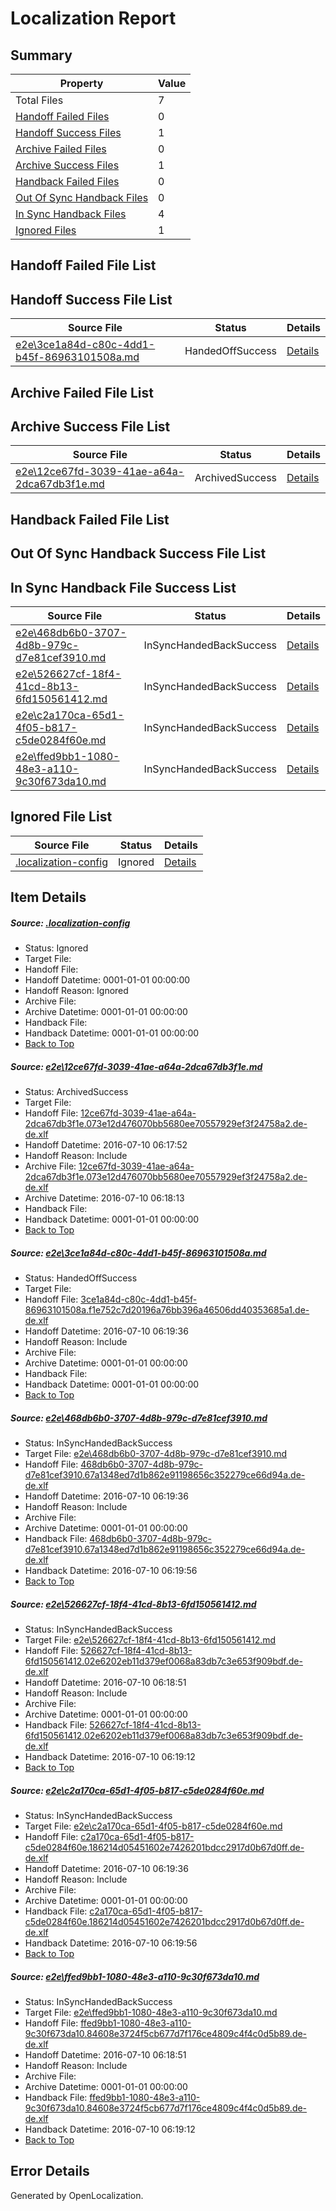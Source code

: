 # <a name='report-top'></a> Localization Report

## Summary
 Property | Value 
 -------- | ----- 
 Total Files | 7
[ Handoff Failed Files ](#handoff-failed-list)| 0
[ Handoff Success Files ](#handoff-success-list)| 1
[ Archive Failed Files ](#archive-failed-list)| 0
[ Archive Success Files ](#archive-success-list)| 1
[ Handback Failed Files ](#handback-failed-list)| 0
[ Out Of Sync Handback Files ](#outofsync-handback-success-list)| 0
[ In Sync Handback Files ](#insync-handback-success-list)| 4
[ Ignored Files ](#ignored-list)| 1

## <a name='handoff-failed-list'></a> Handoff Failed File List

## <a name='handoff-success-list'></a> Handoff Success File List
 Source File | Status | Details 
 ----------- | ------ | ------- 
 [e2e\3ce1a84d-c80c-4dd1-b45f-86963101508a.md](https://github.com/OpenLocalizationTestOrg/oltest/blob/e254aec0936097bc190c6eb67fac34d4243c6d58/e2e/3ce1a84d-c80c-4dd1-b45f-86963101508a.md) | HandedOffSuccess | [Details](#ff5477769f33e413021d00429abdac6094895f592)

## <a name='archive-failed-list'></a> Archive Failed File List

## <a name='archive-success-list'></a> Archive Success File List
 Source File | Status | Details 
 ----------- | ------ | ------- 
 [e2e\12ce67fd-3039-41ae-a64a-2dca67db3f1e.md](https://github.com/OpenLocalizationTestOrg/oltest/blob/0b8342bc152ebd0e0a9eab4340ad55395a82f2e4/e2e/12ce67fd-3039-41ae-a64a-2dca67db3f1e.md) | ArchivedSuccess | [Details](#d8b6eece122ff4e591d7a2391603ebb742772f071)

## <a name='handback-failed-list'></a> Handback Failed File List

## <a name='outofsync-handback-success-list'></a> Out Of Sync Handback Success File List

## <a name='insync-handback-success-list'></a> In Sync Handback File Success List
 Source File | Status | Details 
 ----------- | ------ | ------- 
 [e2e\468db6b0-3707-4d8b-979c-d7e81cef3910.md](https://github.com/OpenLocalizationTestOrg/oltest/blob/c549161824f95511756934c53c25efa36db043ad/e2e/468db6b0-3707-4d8b-979c-d7e81cef3910.md) | InSyncHandedBackSuccess | [Details](#fa664693a3851cb020c074a3f5de9092e31836e13)
 [e2e\526627cf-18f4-41cd-8b13-6fd150561412.md](https://github.com/OpenLocalizationTestOrg/oltest/blob/8aedcd073ce2a815921495021ce8675d00a4bae2/e2e/526627cf-18f4-41cd-8b13-6fd150561412.md) | InSyncHandedBackSuccess | [Details](#6fc6c9b367107abb632d8da7726934e888d4d2cc4)
 [e2e\c2a170ca-65d1-4f05-b817-c5de0284f60e.md](https://github.com/OpenLocalizationTestOrg/oltest/blob/c549161824f95511756934c53c25efa36db043ad/e2e/c2a170ca-65d1-4f05-b817-c5de0284f60e.md) | InSyncHandedBackSuccess | [Details](#e0837e7def12610ba25ce99000e0fd6d263278e05)
 [e2e\ffed9bb1-1080-48e3-a110-9c30f673da10.md](https://github.com/OpenLocalizationTestOrg/oltest/blob/8aedcd073ce2a815921495021ce8675d00a4bae2/e2e/ffed9bb1-1080-48e3-a110-9c30f673da10.md) | InSyncHandedBackSuccess | [Details](#7b9e807d92a41f1cc2252b2c706a09f69dd029a56)

## <a name='ignored-list'></a> Ignored File List
 Source File | Status | Details 
 ----------- | ------ | ------- 
 [.localization-config](https://github.com/OpenLocalizationTestOrg/oltest/blob/c549161824f95511756934c53c25efa36db043ad/.localization-config) | Ignored | [Details](#3d4f252ac210baf56311d7e97dcc2db10974dbd20)

## Item Details
##### <a name='3d4f252ac210baf56311d7e97dcc2db10974dbd20'></a> Source: [.localization-config](https://github.com/OpenLocalizationTestOrg/oltest/blob/c549161824f95511756934c53c25efa36db043ad/.localization-config)
* Status: Ignored
* Target File: 
* Handoff File: 
* Handoff Datetime: 0001-01-01 00:00:00
* Handoff Reason: Ignored
* Archive File: 
* Archive Datetime: 0001-01-01 00:00:00
* Handback File: 
* Handback Datetime: 0001-01-01 00:00:00
* [Back to Top](#report-top)

##### <a name='d8b6eece122ff4e591d7a2391603ebb742772f071'></a> Source: [e2e\12ce67fd-3039-41ae-a64a-2dca67db3f1e.md](https://github.com/OpenLocalizationTestOrg/oltest/blob/0b8342bc152ebd0e0a9eab4340ad55395a82f2e4/e2e/12ce67fd-3039-41ae-a64a-2dca67db3f1e.md)
* Status: ArchivedSuccess
* Target File: 
* Handoff File: [12ce67fd-3039-41ae-a64a-2dca67db3f1e.073e12d476070bb5680ee70557929ef3f24758a2.de-de.xlf](https://github.com/OpenLocalizationTestOrg/olhandoff-e2e/blob/b0b1e51cf975a235d912f18f76f23744448544cb/ol-handoff/OpenLocalizationTestOrg/oltest-dede-fly/ci/ht/12ce67fd-3039-41ae-a64a-2dca67db3f1e.073e12d476070bb5680ee70557929ef3f24758a2.de-de.xlf)
* Handoff Datetime: 2016-07-10 06:17:52
* Handoff Reason: Include
* Archive File: [12ce67fd-3039-41ae-a64a-2dca67db3f1e.073e12d476070bb5680ee70557929ef3f24758a2.de-de.xlf](https://github.com/OpenLocalizationTestOrg/olhandoff-e2e/blob/040749d4fcfb23c381fd033447ee777a682be43b/ol-archive/OpenLocalizationTestOrg/oltest-dede-fly/ci/ht/12ce67fd-3039-41ae-a64a-2dca67db3f1e.073e12d476070bb5680ee70557929ef3f24758a2.de-de.xlf)
* Archive Datetime: 2016-07-10 06:18:13
* Handback File: 
* Handback Datetime: 0001-01-01 00:00:00
* [Back to Top](#report-top)

##### <a name='ff5477769f33e413021d00429abdac6094895f592'></a> Source: [e2e\3ce1a84d-c80c-4dd1-b45f-86963101508a.md](https://github.com/OpenLocalizationTestOrg/oltest/blob/e254aec0936097bc190c6eb67fac34d4243c6d58/e2e/3ce1a84d-c80c-4dd1-b45f-86963101508a.md)
* Status: HandedOffSuccess
* Target File: 
* Handoff File: [3ce1a84d-c80c-4dd1-b45f-86963101508a.f1e752c7d20196a76bb396a46506dd40353685a1.de-de.xlf](https://github.com/OpenLocalizationTestOrg/olhandoff-e2e/blob/7dc8d502918ab45d39327f3ba337e1488a2c8723/ol-handoff/OpenLocalizationTestOrg/oltest-dede-fly/ci/ht/3ce1a84d-c80c-4dd1-b45f-86963101508a.f1e752c7d20196a76bb396a46506dd40353685a1.de-de.xlf)
* Handoff Datetime: 2016-07-10 06:19:36
* Handoff Reason: Include
* Archive File: 
* Archive Datetime: 0001-01-01 00:00:00
* Handback File: 
* Handback Datetime: 0001-01-01 00:00:00
* [Back to Top](#report-top)

##### <a name='fa664693a3851cb020c074a3f5de9092e31836e13'></a> Source: [e2e\468db6b0-3707-4d8b-979c-d7e81cef3910.md](https://github.com/OpenLocalizationTestOrg/oltest/blob/c549161824f95511756934c53c25efa36db043ad/e2e/468db6b0-3707-4d8b-979c-d7e81cef3910.md)
* Status: InSyncHandedBackSuccess
* Target File: [e2e\468db6b0-3707-4d8b-979c-d7e81cef3910.md](https://github.com/OpenLocalizationTestOrg/oltest-dede-fly/blob/945e6b96dd17bcfc5d876b7b651b6e8735b9a220/e2e/468db6b0-3707-4d8b-979c-d7e81cef3910.md)
* Handoff File: [468db6b0-3707-4d8b-979c-d7e81cef3910.67a1348ed7d1b862e91198656c352279ce66d94a.de-de.xlf](https://github.com/OpenLocalizationTestOrg/olhandoff-e2e/blob/7dc8d502918ab45d39327f3ba337e1488a2c8723/ol-handoff/OpenLocalizationTestOrg/oltest-dede-fly/ci/ht/468db6b0-3707-4d8b-979c-d7e81cef3910.67a1348ed7d1b862e91198656c352279ce66d94a.de-de.xlf)
* Handoff Datetime: 2016-07-10 06:19:36
* Handoff Reason: Include
* Archive File: 
* Archive Datetime: 0001-01-01 00:00:00
* Handback File: [468db6b0-3707-4d8b-979c-d7e81cef3910.67a1348ed7d1b862e91198656c352279ce66d94a.de-de.xlf](https://github.com/OpenLocalizationTestOrg/olhandback-e2e/blob/5c86ab06c0702b46db0ed03172d0143b48f2f718/ol-handback/OpenLocalizationTestOrg/oltest-dede-fly/ci/ht/468db6b0-3707-4d8b-979c-d7e81cef3910.67a1348ed7d1b862e91198656c352279ce66d94a.de-de.xlf)
* Handback Datetime: 2016-07-10 06:19:56
* [Back to Top](#report-top)

##### <a name='6fc6c9b367107abb632d8da7726934e888d4d2cc4'></a> Source: [e2e\526627cf-18f4-41cd-8b13-6fd150561412.md](https://github.com/OpenLocalizationTestOrg/oltest/blob/8aedcd073ce2a815921495021ce8675d00a4bae2/e2e/526627cf-18f4-41cd-8b13-6fd150561412.md)
* Status: InSyncHandedBackSuccess
* Target File: [e2e\526627cf-18f4-41cd-8b13-6fd150561412.md](https://github.com/OpenLocalizationTestOrg/oltest-dede-fly/blob/5a6e71ffe091f1437102eefc033ee02eb6bdca36/e2e/526627cf-18f4-41cd-8b13-6fd150561412.md)
* Handoff File: [526627cf-18f4-41cd-8b13-6fd150561412.02e6202eb11d379ef0068a83db7c3e653f909bdf.de-de.xlf](https://github.com/OpenLocalizationTestOrg/olhandoff-e2e/blob/24c162012c718b90d86b071266e155a1b5ad4318/ol-handoff/OpenLocalizationTestOrg/oltest-dede-fly/ci/526627cf-18f4-41cd-8b13-6fd150561412.02e6202eb11d379ef0068a83db7c3e653f909bdf.de-de.xlf)
* Handoff Datetime: 2016-07-10 06:18:51
* Handoff Reason: Include
* Archive File: 
* Archive Datetime: 0001-01-01 00:00:00
* Handback File: [526627cf-18f4-41cd-8b13-6fd150561412.02e6202eb11d379ef0068a83db7c3e653f909bdf.de-de.xlf](https://github.com/OpenLocalizationTestOrg/olhandback-e2e/blob/4947645f57b705da296b28376b554d6ba082ecd0/ol-handback/OpenLocalizationTestOrg/oltest-dede-fly/ci/526627cf-18f4-41cd-8b13-6fd150561412.02e6202eb11d379ef0068a83db7c3e653f909bdf.de-de.xlf)
* Handback Datetime: 2016-07-10 06:19:12
* [Back to Top](#report-top)

##### <a name='e0837e7def12610ba25ce99000e0fd6d263278e05'></a> Source: [e2e\c2a170ca-65d1-4f05-b817-c5de0284f60e.md](https://github.com/OpenLocalizationTestOrg/oltest/blob/c549161824f95511756934c53c25efa36db043ad/e2e/c2a170ca-65d1-4f05-b817-c5de0284f60e.md)
* Status: InSyncHandedBackSuccess
* Target File: [e2e\c2a170ca-65d1-4f05-b817-c5de0284f60e.md](https://github.com/OpenLocalizationTestOrg/oltest-dede-fly/blob/945e6b96dd17bcfc5d876b7b651b6e8735b9a220/e2e/c2a170ca-65d1-4f05-b817-c5de0284f60e.md)
* Handoff File: [c2a170ca-65d1-4f05-b817-c5de0284f60e.186214d05451602e7426201bdcc2917d0b67d0ff.de-de.xlf](https://github.com/OpenLocalizationTestOrg/olhandoff-e2e/blob/7dc8d502918ab45d39327f3ba337e1488a2c8723/ol-handoff/OpenLocalizationTestOrg/oltest-dede-fly/ci/ht/c2a170ca-65d1-4f05-b817-c5de0284f60e.186214d05451602e7426201bdcc2917d0b67d0ff.de-de.xlf)
* Handoff Datetime: 2016-07-10 06:19:36
* Handoff Reason: Include
* Archive File: 
* Archive Datetime: 0001-01-01 00:00:00
* Handback File: [c2a170ca-65d1-4f05-b817-c5de0284f60e.186214d05451602e7426201bdcc2917d0b67d0ff.de-de.xlf](https://github.com/OpenLocalizationTestOrg/olhandback-e2e/blob/5c86ab06c0702b46db0ed03172d0143b48f2f718/ol-handback/OpenLocalizationTestOrg/oltest-dede-fly/ci/ht/c2a170ca-65d1-4f05-b817-c5de0284f60e.186214d05451602e7426201bdcc2917d0b67d0ff.de-de.xlf)
* Handback Datetime: 2016-07-10 06:19:56
* [Back to Top](#report-top)

##### <a name='7b9e807d92a41f1cc2252b2c706a09f69dd029a56'></a> Source: [e2e\ffed9bb1-1080-48e3-a110-9c30f673da10.md](https://github.com/OpenLocalizationTestOrg/oltest/blob/8aedcd073ce2a815921495021ce8675d00a4bae2/e2e/ffed9bb1-1080-48e3-a110-9c30f673da10.md)
* Status: InSyncHandedBackSuccess
* Target File: [e2e\ffed9bb1-1080-48e3-a110-9c30f673da10.md](https://github.com/OpenLocalizationTestOrg/oltest-dede-fly/blob/5a6e71ffe091f1437102eefc033ee02eb6bdca36/e2e/ffed9bb1-1080-48e3-a110-9c30f673da10.md)
* Handoff File: [ffed9bb1-1080-48e3-a110-9c30f673da10.84608e3724f5cb677d7f176ce4809c4f4c0d5b89.de-de.xlf](https://github.com/OpenLocalizationTestOrg/olhandoff-e2e/blob/24c162012c718b90d86b071266e155a1b5ad4318/ol-handoff/OpenLocalizationTestOrg/oltest-dede-fly/ci/ffed9bb1-1080-48e3-a110-9c30f673da10.84608e3724f5cb677d7f176ce4809c4f4c0d5b89.de-de.xlf)
* Handoff Datetime: 2016-07-10 06:18:51
* Handoff Reason: Include
* Archive File: 
* Archive Datetime: 0001-01-01 00:00:00
* Handback File: [ffed9bb1-1080-48e3-a110-9c30f673da10.84608e3724f5cb677d7f176ce4809c4f4c0d5b89.de-de.xlf](https://github.com/OpenLocalizationTestOrg/olhandback-e2e/blob/4947645f57b705da296b28376b554d6ba082ecd0/ol-handback/OpenLocalizationTestOrg/oltest-dede-fly/ci/ffed9bb1-1080-48e3-a110-9c30f673da10.84608e3724f5cb677d7f176ce4809c4f4c0d5b89.de-de.xlf)
* Handback Datetime: 2016-07-10 06:19:12
* [Back to Top](#report-top)


## Error Details

Generated by OpenLocalization.
